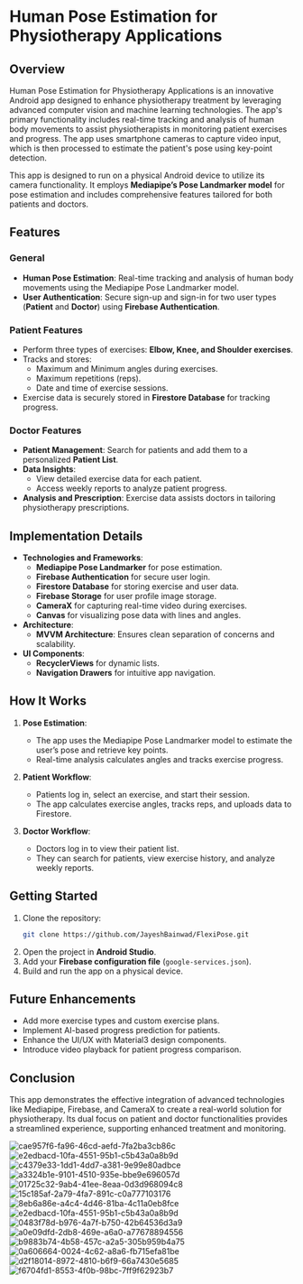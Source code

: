 # Human Pose Estimation for Physiotherapy Applications 

## Overview
Human Pose Estimation for Physiotherapy Applications is an innovative Android app designed to enhance physiotherapy treatment by leveraging advanced computer vision and machine learning technologies. The app's primary functionality includes real-time tracking and analysis of human body movements to assist physiotherapists in monitoring patient exercises and progress. The app uses smartphone cameras to capture video input, which is then processed to estimate the patient's pose using key-point detection.

This app is designed to run on a physical Android device to utilize its camera functionality. It employs **Mediapipe’s Pose Landmarker model** for pose estimation and includes comprehensive features tailored for both patients and doctors.

## Features
### General
- **Human Pose Estimation**: Real-time tracking and analysis of human body movements using the Mediapipe Pose Landmarker model.
- **User Authentication**: Secure sign-up and sign-in for two user types (**Patient** and **Doctor**) using **Firebase Authentication**.

### Patient Features
- Perform three types of exercises: **Elbow, Knee, and Shoulder exercises**.
- Tracks and stores:
  - Maximum and Minimum angles during exercises.
  - Maximum repetitions (reps).
  - Date and time of exercise sessions.
- Exercise data is securely stored in **Firestore Database** for tracking progress.

### Doctor Features
- **Patient Management**: Search for patients and add them to a personalized **Patient List**.
- **Data Insights**:
  - View detailed exercise data for each patient.
  - Access weekly reports to analyze patient progress.
- **Analysis and Prescription**: Exercise data assists doctors in tailoring physiotherapy prescriptions.

## Implementation Details
- **Technologies and Frameworks**:
  - **Mediapipe Pose Landmarker** for pose estimation.
  - **Firebase Authentication** for secure user login.
  - **Firestore Database** for storing exercise and user data.
  - **Firebase Storage** for user profile image storage.
  - **CameraX** for capturing real-time video during exercises.
  - **Canvas** for visualizing pose data with lines and angles.
- **Architecture**: 
  - **MVVM Architecture**: Ensures clean separation of concerns and scalability.
- **UI Components**:
  - **RecyclerViews** for dynamic lists.
  - **Navigation Drawers** for intuitive app navigation.

## How It Works
1. **Pose Estimation**:
   - The app uses the Mediapipe Pose Landmarker model to estimate the user’s pose and retrieve key points.
   - Real-time analysis calculates angles and tracks exercise progress.

2. **Patient Workflow**:
   - Patients log in, select an exercise, and start their session.
   - The app calculates exercise angles, tracks reps, and uploads data to Firestore.

3. **Doctor Workflow**:
   - Doctors log in to view their patient list.
   - They can search for patients, view exercise history, and analyze weekly reports.

## Getting Started
1. Clone the repository:
   ```bash
   git clone https://github.com/JayeshBainwad/FlexiPose.git
   ```
2. Open the project in **Android Studio**.
3. Add your **Firebase configuration file** (`google-services.json`).
4. Build and run the app on a physical device.

## Future Enhancements
- Add more exercise types and custom exercise plans.
- Implement AI-based progress prediction for patients.
- Enhance the UI/UX with Material3 design components.
- Introduce video playback for patient progress comparison.

## Conclusion
This app demonstrates the effective integration of advanced technologies like Mediapipe, Firebase, and CameraX to create a real-world solution for physiotherapy. Its dual focus on patient and doctor functionalities provides a streamlined experience, supporting enhanced treatment and monitoring.

![cae957f6-fa96-46cd-aefd-7fa2ba3cb86c](https://github.com/user-attachments/assets/fa8176ec-bd09-4a29-a75f-5566cd6a68b7)
![e2edbacd-10fa-4551-95b1-c5b43a0a8b9d](https://github.com/user-attachments/assets/af2fabc3-68a5-4111-9b46-2940d6c9f7a0)
![c4379e33-1dd1-4dd7-a381-9e99e80adbce](https://github.com/user-attachments/assets/aa19c23b-66b2-4eb1-86f9-b2e69e11a83a)
![a3324b1e-9101-4510-935e-bbe9e696057d](https://github.com/user-attachments/assets/2b3d34ac-0902-48da-8bfd-344522db87f5)
![01725c32-9ab4-41ee-8eaa-0d3d968094c8](https://github.com/user-attachments/assets/cc119998-40e1-44cc-a9c8-4c19eee01c52)
![15c185af-2a79-4fa7-891c-c0a777103176](https://github.com/user-attachments/assets/c80b8f45-fd8c-4f8d-92c8-efaf7b7ae893)
![8eb6a86e-a4c4-4d46-81ba-4c11a0eb8fce](https://github.com/user-attachments/assets/b9137ac7-f370-4560-8f97-5e43aa5db295)
![e2edbacd-10fa-4551-95b1-c5b43a0a8b9d](https://github.com/user-attachments/assets/8a454f5b-8fe8-43fc-9e88-06a2006ffe25)
![0483f78d-b976-4a7f-b750-42b64536d3a9](https://github.com/user-attachments/assets/b866e422-00ea-4faa-b976-e2219622381b)
![a0e09dfd-2db8-469e-a6a0-a77678894556](https://github.com/user-attachments/assets/a0c3e9f6-faac-4304-b92b-12cc0c572b50)
![b9883b74-4b58-457c-a2a5-305b959b4a75](https://github.com/user-attachments/assets/ccc05f5f-e282-4a85-8479-ddf02d0c23c1)
![0a606664-0024-4c62-a8a6-fb715efa81be](https://github.com/user-attachments/assets/9f767465-f6df-4f1b-a28a-9af5389ab8f9)
![d2f18014-8972-4810-b6f9-66a7430e5685](https://github.com/user-attachments/assets/3757d387-d696-4157-ab16-533859ac6bf3)
![f6704fd1-8553-4f0b-98bc-7ff9f62923b7](https://github.com/user-attachments/assets/2ac0abbb-a730-4bc5-84a7-f0e73dd14ff6)

